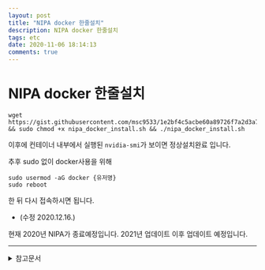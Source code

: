 ```yaml
---
layout: post
title: "NIPA docker 한줄설치"
description: NIPA docker 한줄설치
tags: etc
date: 2020-11-06 18:14:13
comments: true
---
```


# NIPA docker 한줄설치

```
wget https://gist.githubusercontent.com/msc9533/1e2bf4c5acbe60a89726f7a2d3a77f6f/raw/a4aac3c007464c726401ff609fe7034c2ff85250/nipa_docker_install.sh && sudo chmod +x nipa_docker_install.sh && ./nipa_docker_install.sh
```

이후에 컨테이너 내부에서 실행된 `nvidia-smi`가 보이면 정상설치완료 입니다.

추후 sudo 없이 docker사용을 위해 

```
sudo usermod -aG docker {유저명}
sudo reboot
```

한 뒤 다시 접속하시면 됩니다.

* (수정 2020.12.16.)  

현재 2020년 NIPA가 종료예정입니다. 2021년 업데이트 이후 업데이트 예정입니다.

---

<details>
<summary>참고문서</summary>
<div markdown="1">

- [NIPA x Docker !](https://jjerry-k.github.io/deeplearning/2020/06/28/nipa_docker/)

</div>
</details>
<script id="dsq-count-scr" src="//msc9533.disqus.com/count.js" async></script>


